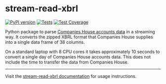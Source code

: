 <!-- --8<-- [start:intro] -->
# stream-read-xbrl

[![PyPI version](https://badge.fury.io/py/stream-read-xbrl.svg)](https://pypi.org/project/stream-read-xbrl/) [![Tests](https://github.com/uktrade/stream-read-xbrl/actions/workflows/tests.yml/badge.svg)](https://github.com/uktrade/stream-read-xbrl/actions/workflows/tests.yml) [![Test Coverage](https://api.codeclimate.com/v1/badges/02144f986cd3eecf4a0b/test_coverage)](https://codeclimate.com/github/uktrade/stream-read-xbrl/badges)


Python package to parse [Companies House accounts data](http://download.companieshouse.gov.uk/en_accountsdata.html) in a streaming way. It converts the zipped XBRL format that Companies House supplies into a single data frame of 38 columns.

On a standard laptop with 8 CPU cores it takes approximately 10 seconds to convert a single day of Companies House accounts data. This does not include the time to transfer the data from Companies House.
<!-- --8<-- [end:intro] -->


<!-- --8<-- [start:features] -->
<!-- --8<-- [end:features] -->

---

Visit the [stream-read-xbrl documentation](https://stream-read-xbrl.docs.data.trade.gov.uk/) for usage instructions.